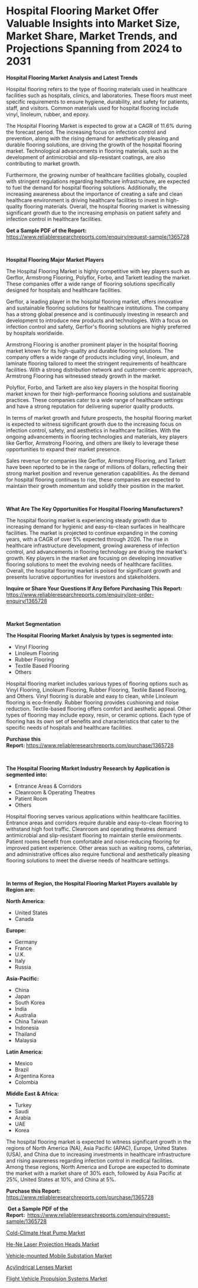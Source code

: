 <p><h1>Hospital Flooring Market Offer Valuable Insights into Market Size, Market Share, Market Trends, and Projections Spanning from 2024 to 2031</h1></p><p><strong>Hospital Flooring Market Analysis and Latest Trends</strong></p>
<p><p>Hospital flooring refers to the type of flooring materials used in healthcare facilities such as hospitals, clinics, and laboratories. These floors must meet specific requirements to ensure hygiene, durability, and safety for patients, staff, and visitors. Common materials used for hospital flooring include vinyl, linoleum, rubber, and epoxy.</p><p>The Hospital Flooring Market is expected to grow at a CAGR of 11.6% during the forecast period. The increasing focus on infection control and prevention, along with the rising demand for aesthetically pleasing and durable flooring solutions, are driving the growth of the hospital flooring market. Technological advancements in flooring materials, such as the development of antimicrobial and slip-resistant coatings, are also contributing to market growth.</p><p>Furthermore, the growing number of healthcare facilities globally, coupled with stringent regulations regarding healthcare infrastructure, are expected to fuel the demand for hospital flooring solutions. Additionally, the increasing awareness about the importance of creating a safe and clean healthcare environment is driving healthcare facilities to invest in high-quality flooring materials. Overall, the hospital flooring market is witnessing significant growth due to the increasing emphasis on patient safety and infection control in healthcare facilities.</p></p>
<p><strong>Get a Sample PDF of the Report:&nbsp;</strong> <a href="https://www.reliableresearchreports.com/enquiry/request-sample/1365728">https://www.reliableresearchreports.com/enquiry/request-sample/1365728</a></p>
<p>&nbsp;</p>
<p><strong>Hospital Flooring Major Market Players</strong></p>
<p><p>The Hospital Flooring Market is highly competitive with key players such as Gerflor, Armstrong Flooring, Polyflor, Forbo, and Tarkett leading the market. These companies offer a wide range of flooring solutions specifically designed for hospitals and healthcare facilities. </p><p>Gerflor, a leading player in the hospital flooring market, offers innovative and sustainable flooring solutions for healthcare institutions. The company has a strong global presence and is continuously investing in research and development to introduce new products and technologies. With a focus on infection control and safety, Gerflor's flooring solutions are highly preferred by hospitals worldwide.</p><p>Armstrong Flooring is another prominent player in the hospital flooring market known for its high-quality and durable flooring solutions. The company offers a wide range of products including vinyl, linoleum, and laminate flooring tailored to meet the stringent requirements of healthcare facilities. With a strong distribution network and customer-centric approach, Armstrong Flooring has witnessed steady growth in the market.</p><p>Polyflor, Forbo, and Tarkett are also key players in the hospital flooring market known for their high-performance flooring solutions and sustainable practices. These companies cater to a wide range of healthcare settings and have a strong reputation for delivering superior quality products.</p><p>In terms of market growth and future prospects, the hospital flooring market is expected to witness significant growth due to the increasing focus on infection control, safety, and aesthetics in healthcare facilities. With the ongoing advancements in flooring technologies and materials, key players like Gerflor, Armstrong Flooring, and others are likely to leverage these opportunities to expand their market presence.</p><p>Sales revenue for companies like Gerflor, Armstrong Flooring, and Tarkett have been reported to be in the range of millions of dollars, reflecting their strong market position and revenue generation capabilities. As the demand for hospital flooring continues to rise, these companies are expected to maintain their growth momentum and solidify their position in the market.</p></p>
<p>&nbsp;</p>
<p><strong>What Are The Key Opportunities For Hospital Flooring Manufacturers?</strong></p>
<p><p>The hospital flooring market is experiencing steady growth due to increasing demand for hygienic and easy-to-clean surfaces in healthcare facilities. The market is projected to continue expanding in the coming years, with a CAGR of over 5% expected through 2026. The rise in healthcare infrastructure development, growing awareness of infection control, and advancements in flooring technology are driving the market's growth. Key players in the market are focusing on developing innovative flooring solutions to meet the evolving needs of healthcare facilities. Overall, the hospital flooring market is poised for significant growth and presents lucrative opportunities for investors and stakeholders.</p></p>
<p><strong>Inquire or Share Your Questions If Any Before Purchasing This Report:</strong> <a href="https://www.reliableresearchreports.com/enquiry/pre-order-enquiry/1365728">https://www.reliableresearchreports.com/enquiry/pre-order-enquiry/1365728</a></p>
<p>&nbsp;</p>
<p><strong>Market Segmentation</strong></p>
<p><strong>The Hospital Flooring Market Analysis by types is segmented into:</strong></p>
<p><ul><li>Vinyl Flooring</li><li>Linoleum Flooring</li><li>Rubber Flooring</li><li>Textile Based Flooring</li><li>Others</li></ul></p>
<p><p>Hospital flooring market includes various types of flooring options such as Vinyl Flooring, Linoleum Flooring, Rubber Flooring, Textile Based Flooring, and Others. Vinyl flooring is durable and easy to clean, while Linoleum flooring is eco-friendly. Rubber flooring provides cushioning and noise reduction. Textile-based flooring offers comfort and aesthetic appeal. Other types of flooring may include epoxy, resin, or ceramic options. Each type of flooring has its own set of benefits and characteristics that cater to the specific needs of hospitals and healthcare facilities.</p></p>
<p><strong>Purchase this Report:&nbsp;</strong><a href="https://www.reliableresearchreports.com/purchase/1365728">https://www.reliableresearchreports.com/purchase/1365728</a></p>
<p>&nbsp;</p>
<p><strong>The Hospital Flooring Market Industry Research by Application is segmented into:</strong></p>
<p><ul><li>Entrance Areas & Corridors</li><li>Cleanroom & Operating Theatres</li><li>Patient Room</li><li>Others</li></ul></p>
<p><p>Hospital flooring serves various applications within healthcare facilities. Entrance areas and corridors require durable and easy-to-clean flooring to withstand high foot traffic. Cleanroom and operating theatres demand antimicrobial and slip-resistant flooring to maintain sterile environments. Patient rooms benefit from comfortable and noise-reducing flooring for improved patient experience. Other areas such as waiting rooms, cafeterias, and administrative offices also require functional and aesthetically pleasing flooring solutions to meet the diverse needs of healthcare settings.</p></p>
<p>&nbsp;</p>
<p><strong>In terms of Region, the Hospital Flooring Market Players available by Region are:</strong></p>
<p>
    <p> <strong> North America: </strong>
        <ul>
            <li>United States</li>
            <li>Canada</li>
        </ul>
        </p> 
    <p> <strong> Europe: </strong>
        <ul>
            <li>Germany</li>
            <li>France</li>
            <li>U.K.</li>
            <li>Italy</li>
            <li>Russia</li>
        </ul>
        </p> 
    <p> <strong> Asia-Pacific: </strong>
        <ul>
            <li>China</li>
            <li>Japan</li>
            <li>South Korea</li>
            <li>India</li>
            <li>Australia</li>
            <li>China Taiwan</li>
            <li>Indonesia</li>
            <li>Thailand</li>
            <li>Malaysia</li>
        </ul>
        </p> 
    <p> <strong> Latin America: </strong>
        <ul>
            <li>Mexico</li>
            <li>Brazil</li>
            <li>Argentina Korea</li>
            <li>Colombia</li>
        </ul>
        </p> 
    <p> <strong> Middle East & Africa: </strong>
        <ul>
            <li>Turkey</li>
            <li>Saudi</li>
            <li>Arabia</li>
            <li>UAE</li>
            <li>Korea</li>
        </ul>
    </p>
    </p>
<p><p>The hospital flooring market is expected to witness significant growth in the regions of North America (NA), Asia Pacific (APAC), Europe, United States (USA), and China due to increasing investments in healthcare infrastructure and rising awareness regarding infection control in medical facilities. Among these regions, North America and Europe are expected to dominate the market with a market share of 30% each, followed by Asia Pacific at 25%, United States at 10%, and China at 5%.</p></p>
<p><strong>Purchase this Report: </strong><a href="https://www.reliableresearchreports.com/purchase/1365728">https://www.reliableresearchreports.com/purchase/1365728</a></p>
<p>&nbsp;<strong>Get a Sample PDF of the Report:&nbsp;&nbsp;</strong><a href="https://www.reliableresearchreports.com/enquiry/request-sample/1365728">https://www.reliableresearchreports.com/enquiry/request-sample/1365728</a></p>
<p><strong></strong></p>
<p><p><a href="https://medium.com/p/6eb1d8020a4a/edit">Cold-Climate Heat Pump Market</a></p><p><a href="https://medium.com/p/93cadcfaccf9/edit">He-Ne Laser Projection Heads Market</a></p><p><a href="https://medium.com/p/6f544a01123e/edit">Vehicle-mounted Mobile Substation Market</a></p><p><a href="https://medium.com/p/a14379d7c2d7/edit">Acylindrical Lenses Market</a></p><p><a href="https://medium.com/p/fe19026a6128/edit">Flight Vehicle Propulsion Systems Market</a></p></p>